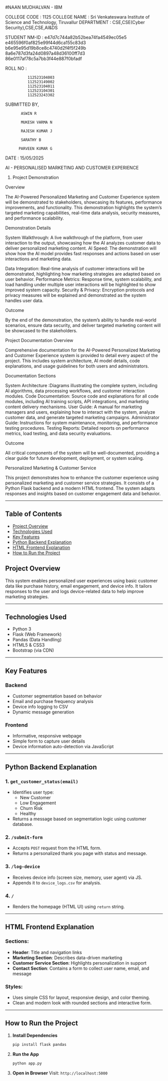 #NAAN MUDHALVAN - IBM

COLLEGE CODE : 1125
COLLEGE NAME : Sri Venkateswara Institute of Science and Technology, Tiruvallur
DEPARTMENT : CSE,CSE(Cyber Security),CSE,CSE,AI&DS

STUDENT NM-ID : e47d7c744a82b52bea74fa4549ec05e5
                e465596f0af825e99f44d6ca155c83d3 
                b6e95e95d19b8ce8c4740d2f4f5f249b 
                8a6e787d3fa24d0897a48d36100ff7d3 
                86e0117af78c5a7bb3f44e887f0bfadf

ROLL NO :

              112523104003
              112523149002
              112523104011
              112523104301
              112523243302

SUBMITTED BY,

           ASWIN R

           MUKESH VARMA N

           RAJESH KUMAR J

           SARATHY B

          PARVEEN KUMAR G

DATE : 15/05/2025

AI - PERSONALISED MARKETING AND CUSTOMER EXPERIENCE

1. Project Demonstration

Overview

The AI-Powered Personalized Marketing and Customer Experience system will be demonstrated to stakeholders, showcasing its features, performance improvements, and functionality. This demonstration highlights the system’s targeted marketing capabilities, real-time data analysis, security measures, and performance scalability.

Demonstration Details

System Walkthrough: A live walkthrough of the platform, from user interaction to the output, showcasing how the AI analyzes customer data to deliver personalized marketing content. AI Speed: The demonstration will show how the AI model provides fast responses and actions based on user interactions and marketing data.

Data Integration: Real-time analysis of customer interactions will be demonstrated, highlighting how marketing strategies are adapted based on user behavior.
Performance Metrics: Response time, system scalability, and load handling under multiple user interactions will be highlighted to show improved system capacity.
Security & Privacy: Encryption protocols and privacy measures will be explained and demonstrated as the system handles user data.

Outcome

By the end of the demonstration, the system’s ability to handle real-world scenarios, ensure data security, and deliver targeted marketing content will be showcased to the stakeholders.

Project Documentation Overview

Comprehensive documentation for the AI-Powered Personalized Marketing and Customer Experience system is provided to detail every aspect of the project. This includes system architecture, AI model details, code explanations, and usage guidelines for both users and administrators.

Documentation Sections

System Architecture :Diagrams illustrating the complete system, including AI algorithms, data processing workflows, and customer interaction modules.
Code Documentation: Source code and explanations for all code modules, including AI training scripts, API integrations, and marketing content delivery mechanisms.
User Guide: A manual for marketing managers and users, explaining how to interact with the system, analyze customer data, and generate targeted marketing campaigns. Administrator Guide: Instructions for system maintenance, monitoring, and performance testing procedures.
Testing Reports: Detailed reports on performance metrics, load testing, and data security evaluations.

Outcome

All critical components of the system will be well-documented, providing a clear guide for future development, deployment, or system scaling.

Personalized Marketing & Customer Service

This project demonstrates how to enhance the customer experience using personalized marketing and customer service strategies. It consists of a Python Flask backend and a modern HTML frontend. The system adapts responses and insights based on customer engagement data and behavior.

---

## Table of Contents

- [Project Overview](#project-overview)
- [Technologies Used](#technologies-used)
- [Key Features](#key-features)
- [Python Backend Explanation](#python-backend-explanation)
- [HTML Frontend Explanation](#html-frontend-explanation)
- [How to Run the Project](#how-to-run-the-project)

## Project Overview

This system enables personalized user experiences using basic customer data like purchase history, email engagement, and device info. It tailors responses to the user and logs device-related data to help improve marketing strategies.

---

## Technologies Used

- Python 3
- Flask (Web Framework)
- Pandas (Data Handling)
- HTML5 & CSS3
- Bootstrap (via CDN)

---

## Key Features

### Backend
- Customer segmentation based on behavior
- Email and purchase frequency analysis
- Device info logging to CSV
- Dynamic message generation

### Frontend
- Informative, responsive webpage
- Simple form to capture user details
- Device information auto-detection via JavaScript

---

## Python Backend Explanation

### 1. `get_customer_status(email)`
- Identifies user type:
  - New Customer
  - Low Engagement
  - Churn Risk
  - Healthy
- Returns a message based on segmentation logic using customer database.

### 2. `/submit-form`
- Accepts `POST` request from the HTML form.
- Returns a personalized thank you page with status and message.
  
### 3. `/log-device`
- Receives device info (screen size, memory, user agent) via JS.
- Appends it to `device_logs.csv` for analysis.

### 4. `/`
- Renders the homepage (HTML UI) using `return` string.

---

## HTML Frontend Explanation

### Sections:
- **Header**: Title and navigation links
- **Marketing Section**: Describes data-driven marketing
- **Customer Service Section**: Highlights personalization in support
- **Contact Section**: Contains a form to collect user name, email, and message

### Styles:
- Uses simple CSS for layout, responsive design, and color theming.
- Clean and modern look with rounded sections and interactive form.

---

## How to Run the Project

1. **Install Dependencies**
   ```bash
   pip install flask pandas
   ```

2. **Run the App**
   ```bash
   python app.py
   ```

3. **Open in Browser**
   Visit: `http://localhost:5000`
